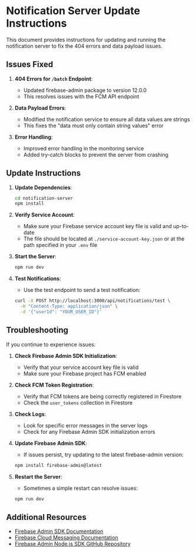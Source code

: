 # Notification Server Update Instructions

This document provides instructions for updating and running the notification server to fix the 404 errors and data payload issues.

## Issues Fixed

1. **404 Errors for `/batch` Endpoint**:
   - Updated firebase-admin package to version 12.0.0
   - This resolves issues with the FCM API endpoint

2. **Data Payload Errors**:
   - Modified the notification service to ensure all data values are strings
   - This fixes the "data must only contain string values" error

3. **Error Handling**:
   - Improved error handling in the monitoring service
   - Added try-catch blocks to prevent the server from crashing

## Update Instructions

1. **Update Dependencies**:
   ```bash
   cd notification-server
   npm install
   ```

2. **Verify Service Account**:
   - Make sure your Firebase service account key file is valid and up-to-date
   - The file should be located at `./service-account-key.json` or at the path specified in your `.env` file

3. **Start the Server**:
   ```bash
   npm run dev
   ```

4. **Test Notifications**:
   - Use the test endpoint to send a test notification:
   ```bash
   curl -X POST http://localhost:3000/api/notifications/test \
     -H "Content-Type: application/json" \
     -d '{"userId": "YOUR_USER_ID"}'
   ```

## Troubleshooting

If you continue to experience issues:

1. **Check Firebase Admin SDK Initialization**:
   - Verify that your service account key file is valid
   - Make sure your Firebase project has FCM enabled

2. **Check FCM Token Registration**:
   - Verify that FCM tokens are being correctly registered in Firestore
   - Check the `user_tokens` collection in Firestore

3. **Check Logs**:
   - Look for specific error messages in the server logs
   - Check for any Firebase Admin SDK initialization errors

4. **Update Firebase Admin SDK**:
   - If issues persist, try updating to the latest firebase-admin version:
   ```bash
   npm install firebase-admin@latest
   ```

5. **Restart the Server**:
   - Sometimes a simple restart can resolve issues:
   ```bash
   npm run dev
   ```

## Additional Resources

- [Firebase Admin SDK Documentation](https://firebase.google.com/docs/admin/setup)
- [Firebase Cloud Messaging Documentation](https://firebase.google.com/docs/cloud-messaging)
- [Firebase Admin Node.js SDK GitHub Repository](https://github.com/firebase/firebase-admin-node)
